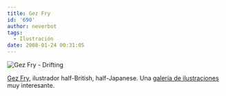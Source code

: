 ```yaml
---
title: Gez Fry
id: '690'
author: neverbot
tags:
  - Ilustración
date: 2008-01-24 00:31:05
---
```


![Gez Fry - Drifting](./gez_drifting.jpg "Gez Fry - Drifting")

[Gez Fry](http://www.gezfry.com/), ilustrador half-British, half-Japanese. Una [galería de ilustraciones](http://www.gezfry.com/gallery.shtml) muy interesante.